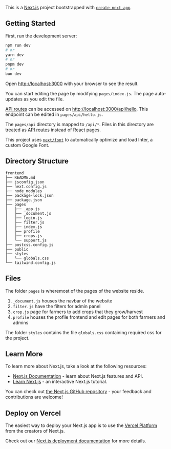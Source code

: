 This is a [Next.js](https://nextjs.org/) project bootstrapped with [`create-next-app`](https://github.com/vercel/next.js/tree/canary/packages/create-next-app).

## Getting Started

First, run the development server:

```bash
npm run dev
# or
yarn dev
# or
pnpm dev
# or
bun dev
```

Open [http://localhost:3000](http://localhost:3000) with your browser to see the result.

You can start editing the page by modifying `pages/index.js`. The page auto-updates as you edit the file.

[API routes](https://nextjs.org/docs/api-routes/introduction) can be accessed on [http://localhost:3000/api/hello](http://localhost:3000/api/hello). This endpoint can be edited in `pages/api/hello.js`.

The `pages/api` directory is mapped to `/api/*`. Files in this directory are treated as [API routes](https://nextjs.org/docs/api-routes/introduction) instead of React pages.

This project uses [`next/font`](https://nextjs.org/docs/basic-features/font-optimization) to automatically optimize and load Inter, a custom Google Font.

## Directory Structure
```
frontend
├── README.md
├── jsconfig.json
├── next.config.js
├── node_modules
├── package-lock.json
├── package.json
├── pages
│   ├── _app.js
│   ├── _document.js
│   ├── login.js
│   ├── filter.js
│   ├── index.js
│   ├── profile
│   ├── crops.js
│   └── support.js
├── postcss.config.js
├── public
├── styles
│   └── globals.css
└── tailwind.config.js
```

## Files
The folder `pages` is wheremost of the pages of the website reside. 
1. `_document.js` houses the navbar of the website
2. `filter.js` have the filters for admin panel
3. `crop.js` page for farmers to add crops that they grow/harvest
4. `profile` houses the profile frontend and edit pages for both farmers and admins

The folder `styles` contains the file `globals.css` containing required css for the project.


## Learn More

To learn more about Next.js, take a look at the following resources:

- [Next.js Documentation](https://nextjs.org/docs) - learn about Next.js features and API.
- [Learn Next.js](https://nextjs.org/learn) - an interactive Next.js tutorial.

You can check out [the Next.js GitHub repository](https://github.com/vercel/next.js/) - your feedback and contributions are welcome!

## Deploy on Vercel

The easiest way to deploy your Next.js app is to use the [Vercel Platform](https://vercel.com/new?utm_medium=default-template&filter=next.js&utm_source=create-next-app&utm_campaign=create-next-app-readme) from the creators of Next.js.

Check out our [Next.js deployment documentation](https://nextjs.org/docs/deployment) for more details.
